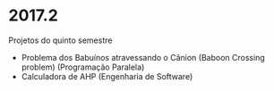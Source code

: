 # 2017.2
Projetos do quinto semestre

- Problema dos Babuínos atravessando o Cânion (Baboon Crossing problem) (Programação Paralela)
- Calculadora de AHP (Engenharia de Software)
